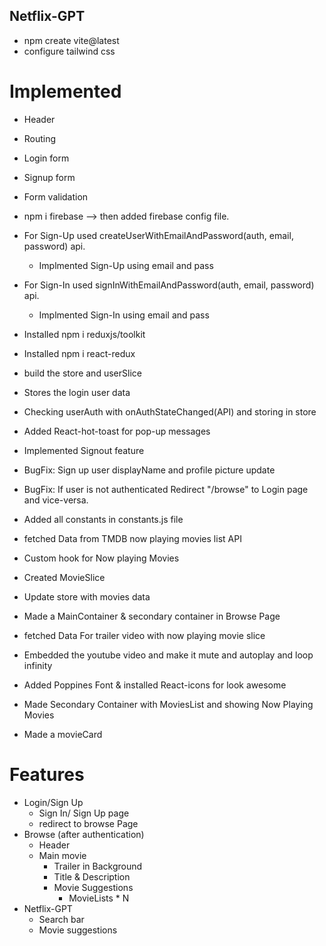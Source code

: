 ## Netflix-GPT

- npm create vite@latest
- configure tailwind css

# Implemented

- Header
- Routing
- Login form
- Signup form
- Form validation
- npm i firebase --> then added firebase config file.
- For Sign-Up used createUserWithEmailAndPassword(auth, email, password) api.
  - Implmented Sign-Up using email and pass
- For Sign-In used signInWithEmailAndPassword(auth, email, password) api.

  - Implmented Sign-In using email and pass

- Installed npm i reduxjs/toolkit
- Installed npm i react-redux
- build the store and userSlice
- Stores the login user data
- Checking userAuth with onAuthStateChanged(API) and storing in store
- Added React-hot-toast for pop-up messages
- Implemented Signout feature
- BugFix: Sign up user displayName and profile picture update
- BugFix: If user is not authenticated Redirect "/browse" to Login page and vice-versa.
- Added all constants in constants.js file

- fetched Data from TMDB now playing movies list API
- Custom hook for Now playing Movies
- Created MovieSlice
- Update store with movies data
- Made a MainContainer & secondary container in Browse Page
- fetched Data For trailer video with now playing movie slice
- Embedded the youtube video and make it mute and autoplay and loop infinity

- Added Poppines Font & installed React-icons for look awesome
- Made Secondary Container with MoviesList and showing Now Playing Movies
- Made a movieCard

# Features

- Login/Sign Up
  - Sign In/ Sign Up page
  - redirect to browse Page
- Browse (after authentication)
  - Header
  - Main movie
    - Trailer in Background
    - Title & Description
    - Movie Suggestions
      - MovieLists \* N
- Netflix-GPT
  - Search bar
  - Movie suggestions
